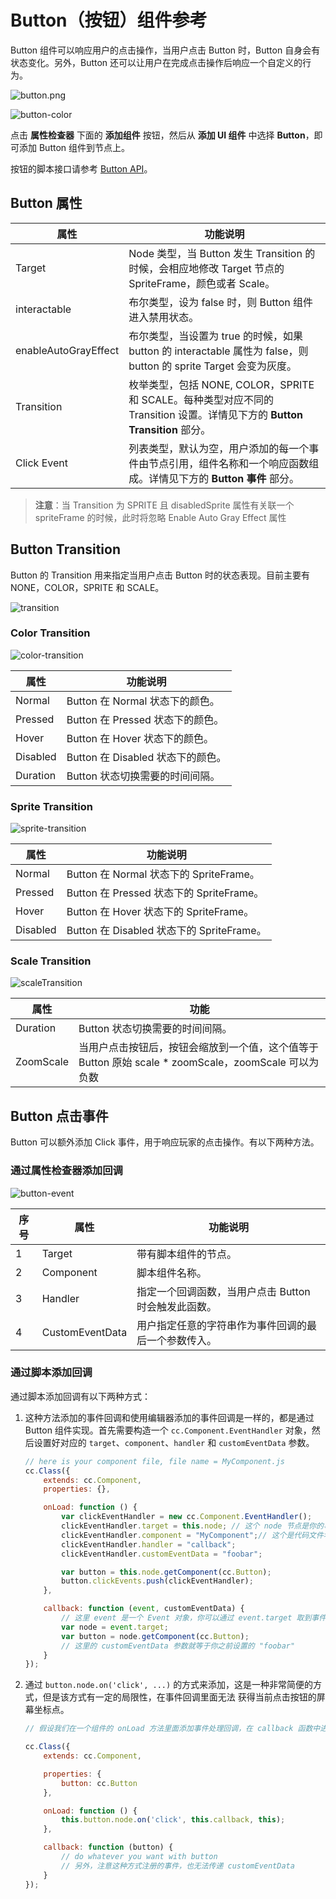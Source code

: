 # Button（按钮）组件参考

Button 组件可以响应用户的点击操作，当用户点击 Button 时，Button 自身会有状态变化。另外，Button 还可以让用户在完成点击操作后响应一个自定义的行为。

![button.png](./button/button.png)

![button-color](./button/button-color.png)

点击 **属性检查器** 下面的 **添加组件** 按钮，然后从 **添加 UI 组件** 中选择 **Button**，即可添加 Button 组件到节点上。

按钮的脚本接口请参考 [Button API](../../../api/zh/classes/Button.html)。

## Button 属性

| 属性                 | 功能说明             |
| --------------       | -----------        |
| Target               | Node 类型，当 Button 发生 Transition 的时候，会相应地修改 Target 节点的 SpriteFrame，颜色或者 Scale。                      |
| interactable         | 布尔类型，设为 false 时，则 Button 组件进入禁用状态。                                                                    |
| enableAutoGrayEffect | 布尔类型，当设置为 true 的时候，如果 button 的 interactable 属性为 false，则 button 的 sprite Target 会变为灰度。|
| Transition           | 枚举类型，包括 NONE, COLOR，SPRITE 和 SCALE。每种类型对应不同的 Transition 设置。详情见下方的 **Button Transition** 部分。    |
| Click Event          | 列表类型，默认为空，用户添加的每一个事件由节点引用，组件名称和一个响应函数组成。详情见下方的 **Button 事件** 部分。                 |

> **注意**：当 Transition 为 SPRITE 且 disabledSprite 属性有关联一个 spriteFrame 的时候，此时将忽略 Enable Auto Gray Effect 属性

## Button Transition

Button 的 Transition 用来指定当用户点击 Button 时的状态表现。目前主要有 NONE，COLOR，SPRITE 和 SCALE。

![transition](./button/transition.png)

### Color Transition

![color-transition](./button/color-transition.png)

| 属性            | 功能说明                         |
| -------------- | -----------                     |
| Normal         | Button 在 Normal 状态下的颜色。    |
| Pressed        | Button 在 Pressed 状态下的颜色。   |
| Hover          | Button 在 Hover 状态下的颜色。     |
| Disabled       | Button 在 Disabled 状态下的颜色。  |
| Duration       | Button 状态切换需要的时间间隔。      |

### Sprite Transition

![sprite-transition](./button/sprite-transition.png)

| 属性            | 功能说明                                 |
| -------------- | -----------                             |
| Normal         | Button 在 Normal 状态下的 SpriteFrame。   |
| Pressed        | Button 在 Pressed 状态下的 SpriteFrame。  |
| Hover          | Button 在 Hover 状态下的 SpriteFrame。    |
| Disabled       | Button 在 Disabled 状态下的 SpriteFrame。 |

### Scale Transition

![scaleTransition](./button/scale-transition.png)

| 属性            | 功能                                                                                       |
| -------------- | -----------                                                                                |
| Duration       | Button 状态切换需要的时间间隔。                                                                |
| ZoomScale      | 当用户点击按钮后，按钮会缩放到一个值，这个值等于 Button 原始 scale * zoomScale，zoomScale 可以为负数  |

## Button 点击事件

Button 可以额外添加 Click 事件，用于响应玩家的点击操作。有以下两种方法。

### 通过属性检查器添加回调

![button-event](./button/button-event.png)

|  序号 |  属性          | 功能说明      |
| ---- | ------------  | -----------                                       |
|  1   | Target        | 带有脚本组件的节点。                                  |
|  2   | Component     | 脚本组件名称。                                       |
|  3   | Handler       | 指定一个回调函数，当用户点击 Button 时会触发此函数。 |
|  4   | CustomEventData | 用户指定任意的字符串作为事件回调的最后一个参数传入。       |

### 通过脚本添加回调

通过脚本添加回调有以下两种方式：

1. 这种方法添加的事件回调和使用编辑器添加的事件回调是一样的，都是通过 Button 组件实现。首先需要构造一个 `cc.Component.EventHandler` 对象，然后设置好对应的 `target`、`component`、`handler` 和 `customEventData` 参数。

    ```js
    // here is your component file, file name = MyComponent.js 
    cc.Class({
        extends: cc.Component,
        properties: {},

        onLoad: function () {
            var clickEventHandler = new cc.Component.EventHandler();
            clickEventHandler.target = this.node; // 这个 node 节点是你的事件处理代码组件所属的节点
            clickEventHandler.component = "MyComponent";// 这个是代码文件名
            clickEventHandler.handler = "callback";
            clickEventHandler.customEventData = "foobar";

            var button = this.node.getComponent(cc.Button);
            button.clickEvents.push(clickEventHandler);
        },

        callback: function (event, customEventData) {
            // 这里 event 是一个 Event 对象，你可以通过 event.target 取到事件的发送节点
            var node = event.target;
            var button = node.getComponent(cc.Button);
            // 这里的 customEventData 参数就等于你之前设置的 "foobar"
        }
    });
    ```

2. 通过 `button.node.on('click', ...)` 的方式来添加，这是一种非常简便的方式，但是该方式有一定的局限性，在事件回调里面无法
获得当前点击按钮的屏幕坐标点。

    ```js
    // 假设我们在一个组件的 onLoad 方法里面添加事件处理回调，在 callback 函数中进行事件处理:

    cc.Class({
        extends: cc.Component,

        properties: {
            button: cc.Button
        },

        onLoad: function () {
            this.button.node.on('click', this.callback, this);
        },

        callback: function (button) {
            // do whatever you want with button
            // 另外，注意这种方式注册的事件，也无法传递 customEventData
        }
    });
    ```
